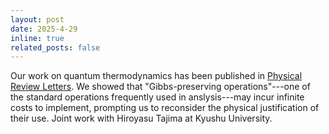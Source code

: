 ```yaml
---
layout: post
date: 2025-4-29
inline: true
related_posts: false
---
```


Our work on quantum thermodynamics has been published in [Physical Review Letters](https://journals.aps.org/prl/abstract/10.1103/PhysRevLett.134.170201). We showed that "Gibbs-preserving operations"---one of the standard operations frequently used in anslysis---may incur infinite costs to implement, prompting us to reconsider the physical justification of their use. Joint work with Hiroyasu Tajima at Kyushu University.
